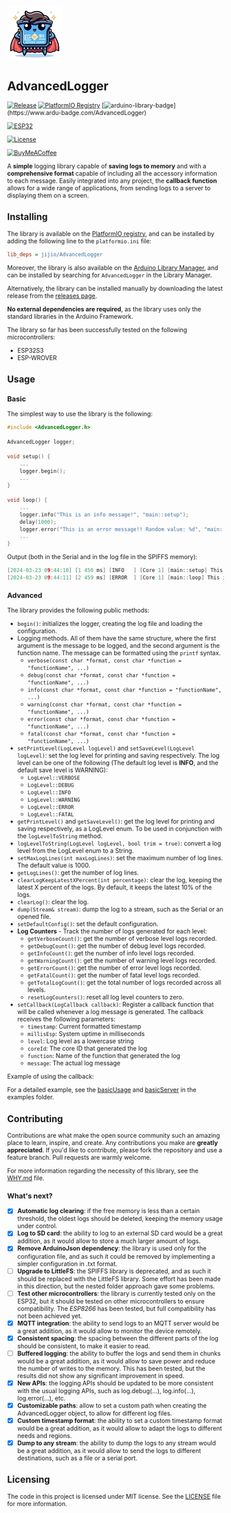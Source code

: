 ![Apparently this is what AI thinks about this library](logo.png)

# AdvancedLogger

[![Release](https://img.shields.io/github/v/release/jibrilsharafi/AdvancedLogger)](https://github.com/jibrilsharafi/AdvancedLogger/releases/latest)
[![PlatformIO Registry](https://badges.registry.platformio.org/packages/jijio/library/AdvancedLogger.svg)](https://registry.platformio.org/libraries/jijio/AdvancedLogger)
[![arduino-library-badge](https://www.ardu-badge.com/badge/AdvancedLogger.svg?)](https://www.ardu-badge.com/AdvancedLogger)

[![ESP32](https://img.shields.io/badge/ESP-32S3-000000.svg?longCache=true&style=flat&colorA=CC101F)](https://www.espressif.com/en/products/socs/esp32-S3)

[![License](https://img.shields.io/badge/License-MIT-green.svg)](https://github.com/jibrilsharafi/AdvancedLogger/blob/master/LICENSE)

[![BuyMeACoffee](https://img.shields.io/badge/Buy%20Me%20a%20Coffee-ffdd00?style=for-the-badge&logo=buy-me-a-coffee&logoColor=black)](https://buymeacoffee.com/jibrilsharafi)

A **simple** logging library capable of **saving logs to memory** and with a **comprehensive format** capable of including all the accessory information to each message. Easily integrated into any project, the **callback function** allows for a wide range of applications, from sending logs to a server to displaying them on a screen.

## Installing

The library is available on the [PlatformIO registry](https://registry.platformio.org/libraries/jijio/AdvancedLogger), and can be installed by adding the following line to the `platformio.ini` file:

```ini
lib_deps = jijio/AdvancedLogger
```

Moreover, the library is also available on the [Arduino Library Manager](https://www.arduinolibraries.info/libraries/advanced-logger), and can be installed by searching for `AdvancedLogger` in the Library Manager.

Alternatively, the library can be installed manually by downloading the latest release from the [releases page](https://github.com/jibrilsharafi/AdvancedLogger/releases).

**No external dependencies are required**, as the library uses only the standard libraries in the Arduino Framework.

The library so far has been successfully tested on the following microcontrollers:

- ESP32S3
- ESP-WROVER

## Usage

### Basic

The simplest way to use the library is the following:

```cpp
#include <AdvancedLogger.h>

AdvancedLogger logger;

void setup() {
    ...
    logger.begin();
    ...
}

void loop() {
    ...
    logger.info("This is an info message!", "main::setup");
    delay(1000);
    logger.error("This is an error message!! Random value: %d", "main::loop", random(0, 100));
    ...
}
```

Output (both in the Serial and in the log file in the SPIFFS memory):

```cpp
[2024-03-23 09:44:10] [1 450 ms] [INFO   ] [Core 1] [main::setup] This is an info message!
[2024-03-23 09:44:11] [2 459 ms] [ERROR  ] [Core 1] [main::loop] This is an error message!! Random value: 42
```

### Advanced

The library provides the following public methods:

- `begin()`: initializes the logger, creating the log file and loading the configuration.
- Logging methods. All of them have the same structure, where the first argument is the message to be logged, and the second argument is the function name. The message can be formatted using the `printf` syntax.
  - `verbose(const char *format, const char *function = "functionName", ...)`
  - `debug(const char *format, const char *function = "functionName", ...)`
  - `info(const char *format, const char *function = "functionName", ...)`
  - `warning(const char *format, const char *function = "functionName", ...)`
  - `error(const char *format, const char *function = "functionName", ...)`
  - `fatal(const char *format, const char *function = "functionName", ...)`
- `setPrintLevel(LogLevel logLevel)` and `setSaveLevel(LogLevel logLevel)`: set the log level for printing and saving respectively. The log level can be one of the following (The default log level is **INFO**, and the default save level is WARNING):
  - `LogLevel::VERBOSE`
  - `LogLevel::DEBUG`
  - `LogLevel::INFO`
  - `LogLevel::WARNING`
  - `LogLevel::ERROR`
  - `LogLevel::FATAL`
- `getPrintLevel()` and `getSaveLevel()`: get the log level for printing and saving respectively, as a LogLevel enum. To be used in conjunction with the `logLevelToString` method.
- `logLevelToString(LogLevel logLevel, bool trim = true)`: convert a log level from the LogLevel enum to a String.
- `setMaxLogLines(int maxLogLines)`: set the maximum number of log lines. The default value is 1000.
- `getLogLines()`: get the number of log lines.
- `clearLogKeepLatestXPercent(int percentage)`: clear the log, keeping the latest X percent of the logs. By default, it keeps the latest 10% of the logs.
- `clearLog()`: clear the log.
- `dump(Stream& stream)`: dump the log to a stream, such as the Serial or an opened file.
- `setDefaultConfig()`: set the default configuration.
- **Log Counters** - Track the number of logs generated for each level:
  - `getVerboseCount()`: get the number of verbose level logs recorded.
  - `getDebugCount()`: get the number of debug level logs recorded.
  - `getInfoCount()`: get the number of info level logs recorded.
  - `getWarningCount()`: get the number of warning level logs recorded.
  - `getErrorCount()`: get the number of error level logs recorded.
  - `getFatalCount()`: get the number of fatal level logs recorded.
  - `getTotalLogCount()`: get the total number of logs recorded across all levels.
  - `resetLogCounters()`: reset all log level counters to zero.
- `setCallback(LogCallback callback)`: Register a callback function that will be called whenever a log message is generated. The callback receives the following parameters:
  - `timestamp`: Current formatted timestamp
  - `millisEsp`: System uptime in milliseconds
  - `level`: Log level as a lowercase string
  - `coreId`: The core ID that generated the log
  - `function`: Name of the function that generated the log
  - `message`: The actual log message

Example of using the callback:

For a detailed example, see the [basicUsage](examples/basicUsage/basicUsage.ino) and [basicServer](examples/basicServer/basicServer.ino) in the examples folder.

## Contributing

Contributions are what make the open source community such an amazing place to learn, inspire, and create. Any contributions you make are **greatly appreciated**. If you'd like to contribute, please fork the repository and use a feature branch. Pull requests are warmly welcome.

For more information regarding the necessity of this library, see the [WHY.md](WHY.md) file.

### What's next?

- [x] **Automatic log clearing**: if the free memory is less than a certain threshold, the oldest logs should be deleted, keeping the memory usage under control.
- [x] **Log to SD card**: the ability to log to an external SD card would be a great addition, as it would allow to store a much larger amount of logs.
- [x] **Remove ArduinoJson dependency**: the library is used only for the configuration file, and as such it could be removed by implementing a simpler configuration in .txt format.
- [ ] **Upgrade to LittleFS**: the SPIFFS library is deprecated, and as such it should be replaced with the LittleFS library. Some effort has been made in this direction, but the nested folder approach gave some problems.
- [ ] **Test other microcontrollers**: the library is currently tested only on the ESP32, but it should be tested on other microcontrollers to ensure compatibility. The *ESP8266* has been tested, but full compatibility has not been achieved yet.
- [x] **MQTT integration**: the ability to send logs to an MQTT server would be a great addition, as it would allow to monitor the device remotely.
- [x] **Consistent spacing**: the spacing between the different parts of the log should be consistent, to make it easier to read.
- [ ] **Buffered logging**: the ability to buffer the logs and send them in chunks would be a great addition, as it would allow to save power and reduce the number of writes to the memory. This has been tested, but the results did not show any significant improvement in speed.
- [x] **New APIs**: the logging APIs should be updated to be more consistent with the usual logging APIs, such as log.debug(...), log.info(...), log.error(...), etc.
- [x] **Customizable paths**: allow to set a custom path when creating the AdvancedLogger object, to allow for different log files.
- [x] **Custom timestamp format**: the ability to set a custom timestamp format would be a great addition, as it would allow to adapt the logs to different needs and regions.
- [x] **Dump to any stream**: the ability to dump the logs to any stream would be a great addition, as it would allow to send the logs to different destinations, such as a file or a serial port.

## Licensing

The code in this project is licensed under MIT license. See the [LICENSE](LICENSE) file for more information.
